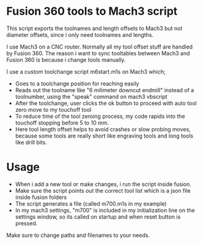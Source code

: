 # Fusion 360 tools to Mach3 script

This script exports the toolnames and length offsets to Mach3 but not diameter offsets, since i only need toolnames and lengths.

I use Mach3 on a CNC router. Normally all my tool offset stuff are handled by Fusion 360.
The reason i want to sync tooltables between Mach3 and Fusion 360 is because i change tools manually.

I use a custom toolchange script m6start.m1s on Mach3 which;

* Goes to a toolchange position for reaching easily
* Reads out the toolname like "6 milimeter downcut endmill" instead of a toolnumber, using the "speak" command on mach3 vbscript
* After the toolchange, user clicks the ok button to proceed with auto tool zero move to my touchoff tool
* To reduce time of the tool zeroing process, my code rapids into the touchoff stopping before 5 to 10 mm.
* Here tool length offset helps to avoid crashes or slow probing moves, because some tools are really short like engraving tools and long tools like drill bits.


# Usage

* When i add a new tool or make changes, i run the script inside fusion.
* Make sure the script points out the correct tool list which is a json file inside fusion folders
* The script generates a file (called m700.m1s in my example)
* In my mach3 settings, "m700" is included in my initialization line on the settings window, so its called
on startup and when reset button is pressed.

Make sure to change paths and filenames to your needs.
